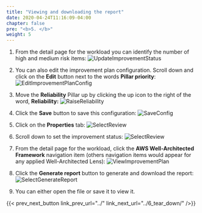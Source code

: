 ```yaml
---
title: "Viewing and downloading the report"
date: 2020-04-24T11:16:09-04:00
chapter: false
pre: "<b>5. </b>"
weight: 5
---
```


1. From the detail page for the workload you can identify the number of high and medium risk items:
![UpdateImprovementStatus](/watool/100_Walkthrough_of_the_Well-Architected_Tool/Images/AWSWAT17.png)

2. You can also edit the improvement plan configuration. Scroll down and click on the **Edit** button next to the words **Pillar priority**:
![EditImprovementPlanConfig](/watool/100_Walkthrough_of_the_Well-Architected_Tool/Images/AWSWAT18.png)

3. Move the **Reliability** Pillar up by clicking the up icon to the right of the word, **Reliability:**
![RaiseReliability](/watool/100_Walkthrough_of_the_Well-Architected_Tool/Images/AWSWAT19.png)

4. Click the **Save** button to save this configuration:
![SaveConfig](/watool/100_Walkthrough_of_the_Well-Architected_Tool/Images/AWSWAT20.png)

5. Click on the **Properties** tab:
![SelectReview](/watool/100_Walkthrough_of_the_Well-Architected_Tool/Images/AWSWAT21.png)

6. Scroll down to set the improvement status:
![SelectReview](/watool/100_Walkthrough_of_the_Well-Architected_Tool/Images/AWSWAT21.5.png)

7. From the detail page for the workload, click the **AWS Well-Architected Framework** navigation item (others navigation items would appear for any applied Well-Architected Lens):
![ViewImprovementPlan](/watool/100_Walkthrough_of_the_Well-Architected_Tool/Images/AWSWAT16.png)  

8. Click the **Generate report** button to generate and download the report:
![SelectGenerateReport](/watool/100_Walkthrough_of_the_Well-Architected_Tool/Images/AWSWAT22.png)

9. You can either open the file or save it to view it.

{{< prev_next_button link_prev_url="../" link_next_url="../6_tear_down/" />}}
